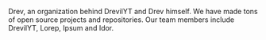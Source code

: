 Drev, an organization behind DrevilYT and Drev himself. We have made tons of open source projects and repositories. Our team members include DrevilYT, Lorep, Ipsum and Idor.
